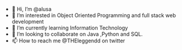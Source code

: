 - 👋 Hi, I’m @alusa
- 👀 I’m interested in Object Oriented Programming and full stack web development
- 🌱 I’m currently learning Information Technology
- 💞️ I’m looking to collaborate on Java ,Python and SQL.
- 📫 How to reach me @THEleggendd on twitter

<!---
shilabukh/shilabukh is a ✨ special ✨ repository because its `README.md` (this file) appears on your GitHub profile.
You can click the Preview link to take a look at your changes.
--->
